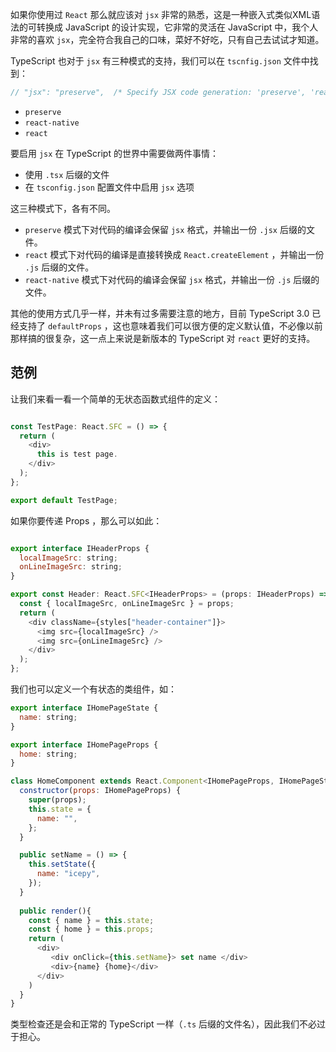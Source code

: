 如果你使用过 `React` 那么就应该对 `jsx` 非常的熟悉，这是一种嵌入式类似XML语法的可转换成 JavaScript 的设计实现，它非常的灵活在 JavaScript 中，我个人非常的喜欢 `jsx`，完全符合我自己的口味，菜好不好吃，只有自己去试试才知道。

TypeScript 也对于 `jsx` 有三种模式的支持，我们可以在 `tscnfig.json` 文件中找到：

```javascript
// "jsx": "preserve",  /* Specify JSX code generation: 'preserve', 'react-native', or 'react'. */
```

- `preserve`
- `react-native`
- `react`

要启用 `jsx` 在 TypeScript 的世界中需要做两件事情：

- 使用 `.tsx` 后缀的文件
- 在 `tsconfig.json` 配置文件中启用 `jsx` 选项

这三种模式下，各有不同。

- `preserve` 模式下对代码的编译会保留 `jsx` 格式，并输出一份 `.jsx` 后缀的文件。
- `react` 模式下对代码的编译是直接转换成 `React.createElement` ，并输出一份 `.js` 后缀的文件。
- `react-native` 模式下对代码的编译会保留 `jsx` 格式，并输出一份 `.js` 后缀的文件。

其他的使用方式几乎一样，并未有过多需要注意的地方，目前 TypeScript 3.0 已经支持了 `defaultProps` ，这也意味着我们可以很方便的定义默认值，不必像以前那样搞的很复杂，这一点上来说是新版本的 TypeScript 对 `react` 更好的支持。

## 范例

让我们来看一看一个简单的无状态函数式组件的定义：

```javascript

const TestPage: React.SFC = () => {
  return (
    <div>
      this is test page.
    </div>
  );
};

export default TestPage;
```

如果你要传递 Props ，那么可以如此：

```javascript

export interface IHeaderProps {
  localImageSrc: string;
  onLineImageSrc: string;
}

export const Header: React.SFC<IHeaderProps> = (props: IHeaderProps) => {
  const { localImageSrc, onLineImageSrc } = props;
  return (
    <div className={styles["header-container"]}>
      <img src={localImageSrc} />
      <img src={onLineImageSrc} />
    </div>
  );
};
```

我们也可以定义一个有状态的类组件，如：

```javascript
export interface IHomePageState {
  name: string;
}

export interface IHomePageProps {
  home: string;
}

class HomeComponent extends React.Component<IHomePageProps, IHomePageState> {
  constructor(props: IHomePageProps) {
    super(props);
    this.state = {
      name: "",
    };
  }

  public setName = () => {
    this.setState({
      name: "icepy",
    });
  }
  
  public render(){
    const { name } = this.state;
    const { home } = this.props;
    return (
      <div>
         <div onClick={this.setName}> set name </div>
         <div>{name} {home}</div>
      </div>
    )
  }
}
```

类型检查还是会和正常的 TypeScript 一样（`.ts` 后缀的文件名），因此我们不必过于担心。
